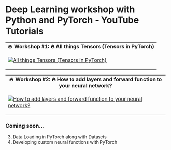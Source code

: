 # Deep Learning workshop with Python and PyTorch - YouTube Tutorials #

<table class="table table-striped table-bordered table-vcenter">
    <tr>
        <td align="center"><b>🔥&nbsp; Workshop #1:&nbsp;🔥&nbsp;All things Tensors (Tensors in PyTorch)</b></td>
    </tr>
    <tr>
        <td>
            <div>
                
[![All things Tensors (Tensors in PyTorch)](https://img.youtube.com/vi/bAQfsnMC1SI/0.jpg)](https://www.youtube.com/watch?v=bAQfsnMC1SI)

 </tr>
</table>

<table class="table table-striped table-bordered table-vcenter">
    <tr>
        <td align="center"><b>🔥&nbsp; Workshop #2:&nbsp;🔥&nbsp;How to add layers and forward function to your neural network?</b></td>
    </tr>
    <tr>
        <td>
            <div>
                
[![How to add layers and forward function to your neural network?](https://img.youtube.com/vi/GDWBxSOYGwo/0.jpg)](https://www.youtube.com/watch?v=GDWBxSOYGwo)

 </tr>
</table>
    
### Coming soon... ### 
  
3. Data Loading in PyTorch along with Datasets
4. Developing custom neural functions with PyTorch
  
